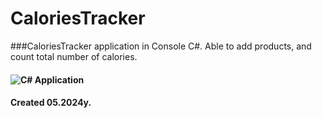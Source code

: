 # CaloriesTracker
###CaloriesTracker application in Console C#. Able to add products, and count total number of calories.
#### ![C#](https://img.shields.io/badge/c%23-%23239120.svg?style=for-the-badge&logo=csharp&logoColor=white) Application 
#### Created 05.2024y.
